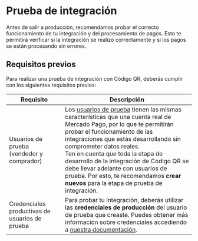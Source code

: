 # Prueba de integración

Antes de salir a producción, recomendamos probar el correcto funcionamiento de tu integración y del procesamiento de pagos. Esto te permitirá verificar si la integración se realizó correctamente y si los pagos se están procesando sin errores.


## Requisitos previos
Para realizar una prueba de integración con Código QR, deberás cumplir con los siguientes requisitos previos:

| Requisito | Descripción |
|---|---|
| Usuarios de prueba (vendedor y comprador) | Los [usuarios de prueba](/developers/es/docs/qr-code/additional-content/your-integrations/test/accounts) tienen las mismas características que una cuenta real de Mercado Pago, por lo que te permitirán probar el funcionamiento de las integraciones que estás desarrollando sin comprometer datos reales. <br>Ten en cuenta que toda la etapa de desarrollo de la integración de Código QR se debe llevar adelante con usuarios de prueba. Por esto, te recomendamos **crear nuevos** para la etapa de prueba de integración. |
| Credenciales productivas de usuarios de prueba | Para probar tu integración, deberás utilizar las **credenciales de producción** del usuario de prueba que creaste. Puedes obtener más información sobre credenciales accediendo a [nuestra documentación](/developers/es/docs/qr-code/additional-content/your-integrations/credentials). |
